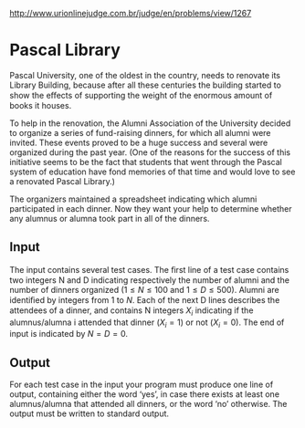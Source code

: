 http://www.urionlinejudge.com.br/judge/en/problems/view/1267

# Pascal Library

Pascal University, one of the oldest in the country, needs to renovate its
Library Building, because after all these centuries the building started to
show the eﬀects of supporting the weight of the enormous amount of books it
houses.

To help in the renovation, the Alumni Association of the University decided to
organize a series of fund-raising dinners, for which all alumni were invited.
These events proved to be a huge success and several were organized during the
past year. (One of the reasons for the success of this initiative seems to be
the fact that students that went through the Pascal system of education have
fond memories of that time and would love to see a renovated Pascal Library.)

The organizers maintained a spreadsheet indicating which alumni participated
in each dinner. Now they want your help to determine whether any alumnus or
alumna took part in all of the dinners.

## Input

The input contains several test cases. The ﬁrst line of a test case contains
two integers N and D indicating respectively the number of alumni and the
number of dinners organized ($1 \leq N \leq 100$ and $1 \leq D \leq 500$).
Alumni are identiﬁed by integers from 1 to $N$. Each of the next D lines
describes the attendees of a dinner, and contains N integers $X_i$ indicating
if the alumnus/alumna i attended that dinner ($X_i = 1$) or not ($X_i = 0$).
The end of input is indicated by $N = D = 0$.

## Output

For each test case in the input your program must produce one line of output,
containing either the word ‘yes’, in case there exists at least one
alumnus/alumna that attended all dinners, or the word ‘no’ otherwise. The
output must be written to standard output.
